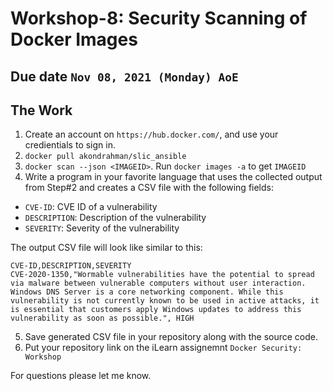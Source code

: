 # Workshop-8: Security Scanning of Docker Images

## Due date `Nov 08, 2021 (Monday) AoE`

## The Work 

1. Create an account on `https://hub.docker.com/`, and use your credientials to sign in. 
2. `docker pull akondrahman/slic_ansible`
3. `docker scan --json <IMAGEID>`. Run `docker images -a` to get `IMAGEID`
4. Write a program in your favorite language that uses the collected output from Step#2 and creates a CSV file with the following fields: 
 - `CVE-ID`: CVE ID of a vulnerability 
 - `DESCRIPTION`: Description of the vulnerability 
 - `SEVERITY`: Severity of the vulnerability 


The output CSV file will look like similar to this: 
```
CVE-ID,DESCRIPTION,SEVERITY
CVE-2020-1350,"Wormable vulnerabilities have the potential to spread via malware between vulnerable computers without user interaction. Windows DNS Server is a core networking component. While this vulnerability is not currently known to be used in active attacks, it is essential that customers apply Windows updates to address this vulnerability as soon as possible.", HIGH
```
5. Save generated CSV file in your repository along with the source code.
6. Put your repository link on the iLearn assignemnt `Docker Security: Workshop`




For questions please let me know. 

